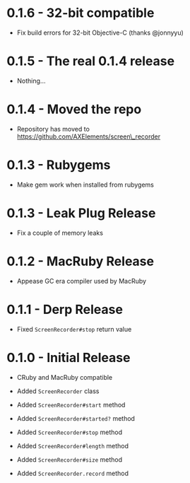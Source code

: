 # 0.1.6 - 32-bit compatible

  * Fix build errors for 32-bit Objective-C (thanks @jonnyyu)

# 0.1.5 - The real 0.1.4 release

  * Nothing...

# 0.1.4 - Moved the repo

  * Repository has moved to https://github.com/AXElements/screen\_recorder

# 0.1.3 - Rubygems

  * Make gem work when installed from rubygems

# 0.1.3 - Leak Plug Release

  * Fix a couple of memory leaks

# 0.1.2 - MacRuby Release

  * Appease GC era compiler used by MacRuby

# 0.1.1 - Derp Release

  * Fixed `ScreenRecorder#stop` return value

# 0.1.0 - Initial Release

  * CRuby and MacRuby compatible

  * Added `ScreenRecorder` class
  * Added `ScreenRecorder#start` method
  * Added `ScreenRecorder#started?` method
  * Added `ScreenRecorder#stop` method
  * Added `ScreenRecorder#length` method
  * Added `ScreenRecorder#size` method
  * Added `ScreenRecorder.record` method
